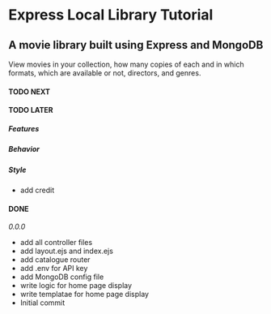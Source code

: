 # Express Local Library Tutorial

## A movie library built using Express and MongoDB

View movies in your collection, how many copies of each and in which formats, which are available or not, directors, and genres.

#### TODO NEXT

#### TODO LATER

##### Features

##### Behavior

##### Style

- add credit

#### DONE

_0.0.0_

- add all controller files
- add layout.ejs and index.ejs
- add catalogue router
- add .env for API key
- add MongoDB config file
- write logic for home page display
- write templatae for home page display
- Initial commit
